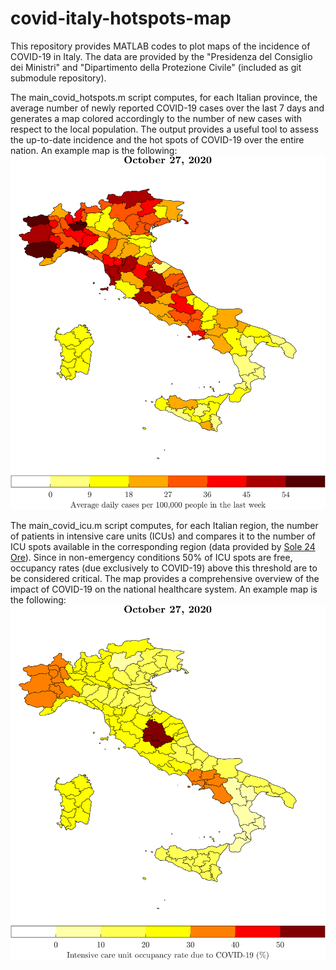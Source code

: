 # covid-italy-hotspots-map

This repository provides MATLAB codes to plot maps of the incidence of COVID-19 in Italy.
The data are provided by the "Presidenza del Consiglio dei Ministri" and "Dipartimento della Protezione Civile" (included as git submodule repository).

The main_covid_hotspots.m script computes, for each Italian province, the average number of newly reported COVID-19 cases over the last 7 days and generates a map colored accordingly to the number of new cases with respect to the local population.
The output provides a useful tool to assess the up-to-date incidence and the hot spots of COVID-19 over the entire nation.
An example map is the following:
![alt text](https://github.com/borisbenedikter/covid-italy-hotspots-map/blob/master/figs/scale-0-54/hotspots-20201027.png?raw=true)

The main_covid_icu.m script computes, for each Italian region, the number of patients in intensive care units (ICUs) and compares it to the number of ICU spots available in the corresponding region (data provided by [Sole 24 Ore](https://www.ilsole24ore.com/art/coronavirus-terapie-intensive-aumento-quali-regioni-sono-pronte-la-seconda-ondata-ADNUkdv?cmpid=nl_coronavirus)).
Since in non-emergency conditions 50% of ICU spots are free, occupancy rates (due exclusively to COVID-19) above this threshold are to be considered critical.
The map provides a comprehensive overview of the impact of COVID-19 on the national healthcare system.
An example map is the following:
![alt text](https://github.com/borisbenedikter/covid-italy-hotspots-map/blob/master/figs/icu/icu-20201027.png?raw=true)



